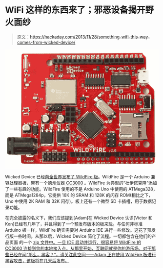 # WiFi 这样的东西来了；邪恶设备揭开野火面纱

> 原文：<https://hackaday.com/2013/11/28/something-wifi-this-way-comes-from-wicked-device/>

![WildFire-v2](img/a2bfa73eb6e69cbe35222094dcd10ac5.png)

Wicked Device 已经[向全世界发布了 WildFire 板](http://blog.wickeddevice.com/?p=494)。WildFire 是一个 Arduino 兼容处理器板，带有一个[德州仪器 CC3000](http://hackaday.com/2013/08/09/tiny-wifi-modules-again) 。WildFire 为典型的“杜伊诺克隆”添加了一些有趣的功能。WildFire 使用的不是 Arduino Uno 中使用的 ATMega328，而是 ATMega1284p，它提供 16K 的 SRAM 和 128K 的闪存 ROM(相比之下，Uno 中使用 2K RAM 和 32K 闪存)。板上还有一个微型 SD 卡插槽，用于数据记录功能。

在完全披露的名义下，我们应该提到[Adam]在 Wicked Device 认识[Victor 和 Ken]已经有几年了，并且得到了一个预发布版本的板来玩。与任何非标准 Arduino 板一样，WildFire 确实需要对 Arduino IDE 进行一些修改。这花了预发行版一些时间。从那以后，Wicked Device 简化了流程。一切都包含在他们的产品页面 的一个 [zip 文件中。一旦 IDE 启动并运行，很容易将 WildFire 的 CC3000 连接到您的本地接入点。从那里开始，互联网就是你的游乐场。对于那些已经在问“那么，黑客？”，请关注此空间——Adam 正在使用 WildFire 板进行黑客攻击，该板将在几天后发布。](http://wildfire.wickeddevice.com/)